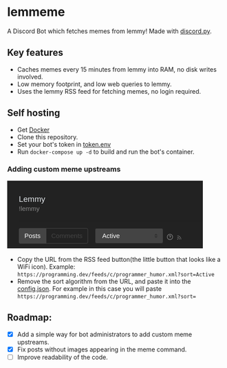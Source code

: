# lemmeme
A Discord Bot which fetches memes from lemmy! Made with [discord.py](https://github.com/Rapptz/discord.py).


## Key features
- Caches memes every 15 minutes from lemmy into RAM, no disk writes involved.
- Low memory footprint, and low web queries to lemmy.
- Uses the lemmy RSS feed for fetching memes, no login required.

## Self hosting
- Get [Docker](https://www.docker.com/)
- Clone this repository.
- Set your bot's token in [token.env](/token.env)
- Run `docker-compose up -d` to build and run the bot's container.

### Adding custom meme upstreams
![Screenshot of the RSS feed button for lemmy](assets/lemmy_rssfeed_readme.png)
- Copy the URL from the RSS feed button(the little button that looks like a WiFi icon). Example: `https://programming.dev/feeds/c/programmer_humor.xml?sort=Active`
- Remove the sort algorithm from the URL, and paste it into the [config.json](/config.json). For example in this case you will paste `https://programming.dev/feeds/c/programmer_humor.xml?sort=`

## Roadmap:
- [x] Add a simple way for bot administrators to add custom meme upstreams.
- [x] Fix posts without images appearing in the meme command.
- [ ] Improve readability of the code.
